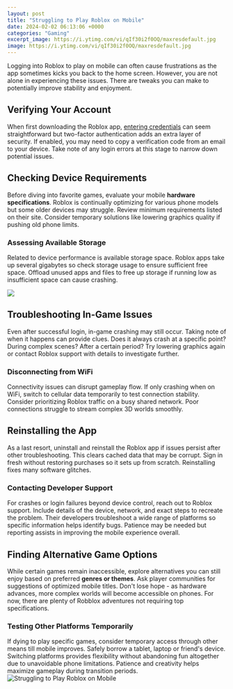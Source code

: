 ```yaml
---
layout: post
title: "Struggling to Play Roblox on Mobile"
date: 2024-02-02 06:13:06 +0000
categories: "Gaming"
excerpt_image: https://i.ytimg.com/vi/qIf30i2f0OQ/maxresdefault.jpg
image: https://i.ytimg.com/vi/qIf30i2f0OQ/maxresdefault.jpg
---
```


Logging into Roblox to play on mobile can often cause frustrations as the app sometimes kicks you back to the home screen. However, you are not alone in experiencing these issues. There are tweaks you can make to potentially improve stability and enjoyment.
## Verifying Your Account 
When first downloading the Roblox app, [entering credentials](https://store.fi.io.vn/woman-cant-resist-her-shiba-inu-dog-lover-1) can seem straightforward but two-factor authentication adds an extra layer of security. If enabled, you may need to copy a verification code from an email to your device. Take note of any login errors at this stage to narrow down potential issues.
## Checking Device Requirements
Before diving into favorite games, evaluate your mobile **hardware specifications**. Roblox is continually optimizing for various phone models but some older devices may struggle. Review minimum requirements listed on their site. Consider temporary solutions like lowering graphics quality if pushing old phone limits.  
### Assessing Available Storage
Related to device performance is available storage space. Roblox apps take up several gigabytes so check storage usage to ensure sufficient free space. Offload unused apps and files to free up storage if running low as insufficient space can cause crashing. 

![](https://i.ytimg.com/vi/kMCN50oIKM4/maxresdefault.jpg)
## Troubleshooting In-Game Issues
Even after successful login, in-game crashing may still occur. Taking note of when it happens can provide clues. Does it always crash at a specific point? During complex scenes? After a certain period? Try lowering graphics again or contact Roblox support with details to investigate further.
### Disconnecting from WiFi 
Connectivity issues can disrupt gameplay flow. If only crashing when on WiFi, switch to cellular data temporarily to test connection stability. Consider prioritizing Roblox traffic on a busy shared network. Poor connections struggle to stream complex 3D worlds smoothly.
## Reinstalling the App
As a last resort, uninstall and reinstall the Roblox app if issues persist after other troubleshooting. This clears cached data that may be corrupt. Sign in fresh without restoring purchases so it sets up from scratch. Reinstalling fixes many software glitches. 
### Contacting Developer Support
For crashes or login failures beyond device control, reach out to Roblox support. Include details of the device, network, and exact steps to recreate the problem. Their developers troubleshoot a wide range of platforms so specific information helps identify bugs. Patience may be needed but reporting assists in improving the mobile experience overall.
## Finding Alternative Game Options
While certain games remain inaccessible, explore alternatives you can still enjoy based on preferred **genres or themes**. Ask player communities for suggestions of optimized mobile titles. Don't lose hope - as hardware advances, more complex worlds will become accessible on phones. For now, there are plenty of Robblox adventures not requiring top specifications.
### Testing Other Platforms Temporarily 
If dying to play specific games, consider temporary access through other means till mobile improves. Safely borrow a tablet, laptop or friend's device. Switching platforms provides flexibility without abandoning fun altogether due to unavoidable phone limitations. Patience and creativity helps maximize gameplay during transition periods.
![Struggling to Play Roblox on Mobile](https://i.ytimg.com/vi/qIf30i2f0OQ/maxresdefault.jpg)